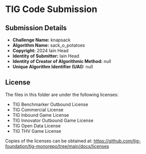# TIG Code Submission

## Submission Details

* **Challenge Name:** knapsack
* **Algorithm Name:** sack_o_potatoes
* **Copyright:** 2024 Iain Head
* **Identity of Submitter:** Iain Head
* **Identity of Creator of Algorithmic Method:** null
* **Unique Algorithm Identifier (UAI):** null

## License

The files in this folder are under the following licenses:
* TIG Benchmarker Outbound License
* TIG Commercial License
* TIG Inbound Game License
* TIG Innovator Outbound Game License
* TIG Open Data License
* TIG THV Game License

Copies of the licenses can be obtained at:
https://github.com/tig-foundation/tig-monorepo/tree/main/docs/licenses